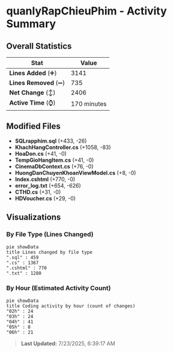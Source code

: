 # quanlyRapChieuPhim - Activity Summary 

## Overall Statistics

| Stat                   | Value                                                             |
| ---------------------- | ----------------------------------------------------------------- |
| **Lines Added** (➕)   | 3141                                          |
| **Lines Removed** (➖) | 735                                        |
| **Net Change** (↕)    | 2406                |
| **Active Time** (⌚)   | 170 minutes |


## Modified Files
- **SQLrapphim.sql** (+433, -26)
- **KhachHangController.cs** (+1058, -83)
- **HoaDon.cs** (+41, -0)
- **TempGioHangItem.cs** (+41, -0)
- **CinemaDbContext.cs** (+76, -0)
- **HuongDanChuyenKhoanViewModel.cs** (+8, -0)
- **Index.cshtml** (+770, -0)
- **error_log.txt** (+654, -626)
- **CTHD.cs** (+31, -0)
- **HDVoucher.cs** (+29, -0)

## Visualizations

### By File Type (Lines Changed)

```mermaid
pie showData
title Lines changed by file type
".sql" : 459
".cs" : 1367
".cshtml" : 770
".txt" : 1280
```

### By Hour (Estimated Activity Count)

```mermaid
pie showData
title Coding activity by hour (count of changes)
"02h" : 24
"03h" : 24
"04h" : 41
"05h" : 8
"06h" : 21
```


> **Last Updated:** 7/23/2025, 6:39:17 AM